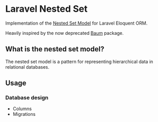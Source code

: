 # Laravel Nested Set
Implementation of the 
[Nested Set Model](https://en.wikipedia.org/wiki/Nested_set_model) for 
Laravel Eloquent ORM.

Heavily inspired by the now deprecated [Baum](https://github.com/etrepat/baum)
package.

## What is the nested set model?
The nested set model is a pattern for representing hierarchical data in 
relational databases.

## Usage

### Database design
- Columns
- Migrations
